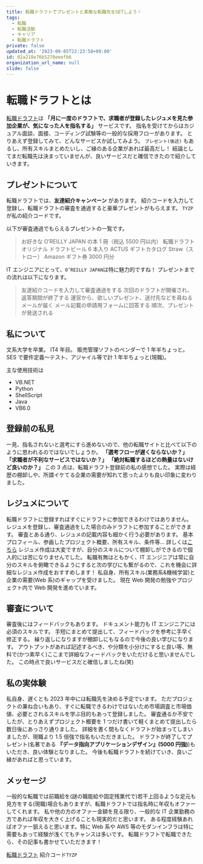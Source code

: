 ```yaml
---
title: 転職ドラフトでプレゼントと素敵な転職先をGETしよう！
tags:
  - 転職
  - 転職活動
  - キャリア
  - 転職ドラフト
private: false
updated_at: '2023-09-05T22:23:58+09:00'
id: 02a218e76b5270eeefb6
organization_url_name: null
slide: false
---
```


# 転職ドラフトとは

[転職ドラフト](https://job-draft.jp/)は **「月に一度のドラフトで、求職者が登録したレジュメを見た参加企業が、気になった人を指名する」** サービスです。
指名を受けてからはカジュアル面談、面接、コーディング試験等の一般的な採用フローがあります。
とりあえず登録してみて、どんなサービスか試してみよう。
`プレゼント(後述)` もあるし、所有スキルまとめたいし、ご縁のある企業があれば最高だし！
結論としてまだ転職先は決まっていませんが、良いサービスだと確信できたので紹介していきます。

## プレゼントについて

転職ドラフトでは、**友達紹介キャンペーン** があります。
紹介コードを入力して登録し、転職ドラフトの審査を通過すると豪華プレゼントがもらえます。
`TYZP` が私の紹介コードです。

以下が審査通過でもらえるプレゼントの一覧です。

> お好きな O’REILLY JAPAN の本 1 冊（税込 5500 円以内）
> 転職ドラフトオリジナル ドラフトビール 6 本入り
> ACTUS ギフトカタログ Straw（ストロー）
> Amazon ギフト券 3000 円分

IT エンジニアにとって、`O’REILLY JAPAN`は特に魅力的ですね！
プレゼントまでの流れは以下になります。

> 友達紹介コードを入力して審査通過をする
> 次回のドラフトが開催され、返答期間が終了する
> 運営から、欲しいプレゼント、送付先などを尋ねるメールが届く
> メール記載の申請用フォームに回答する
> 順次、プレゼントが発送される

## 私について

文系大学を卒業。
IT4 年目。
販売管理ソフトのベンダーで 1 年半ちょっと。
SES で要件定義〜テスト、アジャイル等で計 1 年半ちょっと(現職)。

主な使用技術は

- VB.NET
- Python
- ShellScript
- Java
- VB6.0

## 登録前の私見

一見、指名されないと選考にすら進めないので、他の転職サイトと比べて以下のように思われるのではないでしょうか。
**「選考フローが遅くならないか？」**
**「求職者が不利なサービスではないか？」**
**「絶対転職するほどの熱量はないけど良いのか？」**
この 3 点は、転職ドラフト登録前の私の感想でした。
実際は経歴の棚卸しや、所謂イケてる企業の需要が知れて思ったよりも良い印象に変わりました。

## レジュメについて

転職ドラフトに登録すればすぐにドラフトに参加できるわけではありません。
レジュメを登録し、審査通過をした場合のみドラフトに参加することができます。
審査とある通り、レジュメの記載内容も細かく行う必要があります。
基本プロフィール、参画したプロジェクト概要、所有スキル、条件等...
詳しくは[こちら](https://job-draft.jp/articles/443)
レジュメ作成は大変ですが、自分のスキルについて棚卸しができるので個人的には苦になりませんでした。
転職有無はともかく、IT エンジニアは常に自分のスキルを俯瞰できるようにすると次の学びにも繋がるので、これを機会に詳細なレジュメ作成をおすすめします！
私自身、所有スキル(業務系&機械学習)と企業の需要(Web 系)のギャップを受けました。
現在 Web 開発の勉強やプロジェクト内で Web 開発を進めています。

## 審査について

審査後にはフィードバックもあります。
ドキュメント能力も IT エンジニアには必須のスキルです。
手短にまとめて提出して、フィードバックを参考に手早く修正する。
繰り返しになりますが棚卸しにもなるので今後の良い学びになります。
アウトプットがあれば記述するべき、や分類を小分けにすると良い等、無料で(かつ素早く)ここまで詳細なフィードバックをいただけると思いませんでした。
この時点で良いサービスだと確信しましたね(笑)

## 私の実体験

私自身、遅くとも 2023 年中には転職先を決める予定でいます。
ただプロジェクトの兼ね合いもあり、すぐに転職できるわけではないため市場調査と市場価値、必要とされるスキルを学ぶ目的もあって登録しました。
審査通るか不安でしたが、とりあえずプロジェクト概要を 1 つだけ書いて軽くまとめて提出したら数日後にあっさり通りました。
詳細を書く間もなくドラフトが始まってしまいましたが、現職より 1.5 倍強で指名もいただきました。
ドラフトが終了してプレゼント(名著である **『データ指向アプリケーションデザイン』(5000 円強)**)もいただき、良い体験となりました。
今後も転職ドラフトを続けていき、良いご縁があればと思っています。

## メッセージ

一般的な転職では前職給を(謎の職能給や固定残業代で)若干上回るような足元も見方をする(現職)場合もありますが、転職ドラフトでは指名時に年収もオファーしてくれます。
私や他の方のオファー金額を見る限り、一般的な IT 企業勤務の方であれば年収を大きく上げることも現実的だと思います。
ある程度経験あればオファー狙えると思います。特に Web 系や AWS 等のモダンインフラは特に需要もあって経験が浅くてもチャンスは多いです。
転職ドラフトで転職できたら、その記事も書かせていただきます！

[転職ドラフト](https://job-draft.jp/)
紹介コード`TYZP`
